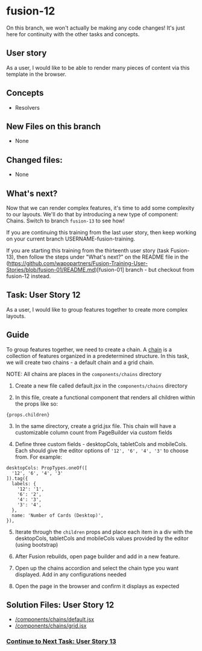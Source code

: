 # fusion-12
On this branch, we won't actually be making any code changes! It's just here for continuity with the other tasks and concepts.

## User story
As a user, I would like to be able to render many pieces of content via this template in the browser.

## Concepts
- Resolvers

## New Files on this branch
- None

## Changed files:
- None

## What's next?
Now that we can render complex features, it's time to add some complexity to our layouts. We'll do that by introducing a new type of component: Chains. Switch to branch `fusion-13` to see how!

If you are continuing this training from the last user story, then keep working on your current branch USERNAME-fusion-training.

If you are starting this training from the thirteenth user story (task Fusion-13), then follow the steps under "What's next?" on the README file in the (https://github.com/wapopartners/Fusion-Training-User-Stories/blob/fusion-01/README.md)[fusion-01] branch - but checkout from fusion-12 instead.

## Task: User Story 12
As a user, I would like to group features together to create more complex layouts.

## Guide
To group features together, we need to create a chain. A [chain](https://redirector.arcpublishing.com/alc/arc-products/pagebuilder/user-docs/pagebuilder-editor-adding-features-and-chains/) is a collection of features organized in a predetermined structure. In this task, we will create two chains - a default chain and a grid chain.

NOTE: All chains are places in the `components/chains` directory

1. Create a new file called default.jsx in the `components/chains` directory

2. In this file, create a functional component that renders all children within the props like so:
```
{props.children}
```

3. In the same directory, create a grid.jsx file. This chain will have a customizable column count from PageBuilder via custom fields

4. Define three custom fields - desktopCols, tabletCols and mobileCols. Each should give the editor options of `'12', '6', '4', '3'` to choose from. For example:
```
desktopCols: PropTypes.oneOf([
  '12', '6', '4', '3'
]).tag({
  labels: {
    '12': '1',
    '6': '2',
    '4': '3',
    '3': '4',
  },
  name: 'Number of Cards (Desktop)',
}),
```

5. Iterate through the `children` props and place each item in a div with the desktopCols, tabletCols and mobileCols values provided by the editor (using bootstrap)

6. After Fusion rebuilds, open page builder and add in a new feature.

7. Open up the chains accordion and select the chain type you want displayed. Add in any configurations needed

8. Open the page in the browser and confirm it displays as expected

## Solution Files: User Story 12

- [/components/chains/default.jsx](https://github.com/wapopartners/Fusion-Training-User-Stories/blob/fusion-13/components/chains/default.jsx)
- [/components/chains/grid.jsx](https://github.com/wapopartners/Fusion-Training-User-Stories/blob/fusion-13/components/chains/grid.jsx)

### [Continue to Next Task: User Story 13](https://github.com/wapopartners/Fusion-Training-User-Stories/tree/fusion-13)
